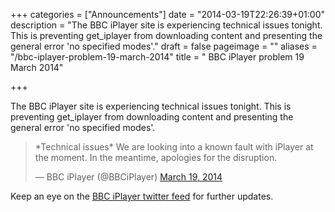 +++
categories = ["Announcements"]
date = "2014-03-19T22:26:39+01:00"
description = "The BBC iPlayer site is experiencing technical issues tonight. This is preventing get_iplayer from downloading content and presenting the general error 'no specified modes'."
draft = false
pageimage = ""
aliases = "/bbc-iplayer-problem-19-march-2014"
title = " BBC iPlayer problem 19 March 2014"

+++

The BBC iPlayer site is experiencing technical issues tonight. This is preventing get_iplayer from downloading content and presenting the general error 'no specified modes'.

<blockquote class="twitter-tweet" lang="en">*Technical issues* We are looking into a known fault with iPlayer at the moment. In the meantime, apologies for the disruption.

— BBC iPlayer (@BBCiPlayer) <a href="https://twitter.com/BBCiPlayer/statuses/446386528609390592">March 19, 2014</a></blockquote>
Keep an eye on the <a href="https://twitter.com/BBCiPlayer">BBC iPlayer twitter feed</a> for further updates.

<!--more-->
